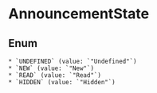 # AnnouncementState

## Enum

    * `UNDEFINED` (value: `"Undefined"`)
    * `NEW` (value: `"New"`)
    * `READ` (value: `"Read"`)
    * `HIDDEN` (value: `"Hidden"`)
